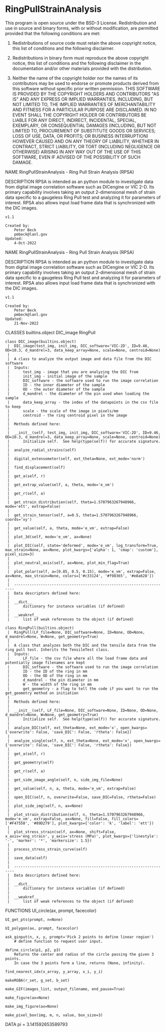 # RingPullStrainAnalysis

This program is open source under the BSD-3 License.
Redistribution and use in source and binary forms, with or without modification, are permitted
provided that the following conditions are met:
1. Redistributions of source code must retain the above copyright notice, this list of conditions and
the following disclaimer.

2. Redistributions in binary form must reproduce the above copyright notice, this list of conditions
and the following disclaimer in the documentation and/or other materials provided with the
distribution.

3. Neither the name of the copyright holder nor the names of its contributors may be used to endorse
or promote products derived from this software without specific prior written permission.
THIS SOFTWARE IS PROVIDED BY THE COPYRIGHT HOLDERS AND CONTRIBUTORS "AS
IS" AND ANY EXPRESS OR IMPLIED WARRANTIES, INCLUDING, BUT NOT LIMITED TO, THE
IMPLIED WARRANTIES OF MERCHANTABILITY AND FITNESS FOR A PARTICULAR
PURPOSE ARE DISCLAIMED. IN NO EVENT SHALL THE COPYRIGHT HOLDER OR
CONTRIBUTORS BE LIABLE FOR ANY DIRECT, INDIRECT, INCIDENTAL, SPECIAL,
EXEMPLARY, OR CONSEQUENTIAL DAMAGES (INCLUDING, BUT NOT LIMITED TO,
PROCUREMENT OF SUBSTITUTE GOODS OR SERVICES; LOSS OF USE, DATA, OR PROFITS;
OR BUSINESS INTERRUPTION) HOWEVER CAUSED AND ON ANY THEORY OF LIABILITY,
WHETHER IN CONTRACT, STRICT LIABILITY, OR TORT (INCLUDING NEGLIGENCE OR
OTHERWISE) ARISING IN ANY WAY OUT OF THE USE OF THIS SOFTWARE, EVEN IF
ADVISED OF THE POSSIBILITY OF SUCH DAMAGE.

NAME
    RingPullStrainAnalysis - Ring Pull Strain Analysis (RPSA)

DESCRIPTION
    RPSA is intended as an python module to investigate data from digital image 
    correlation software such as DICengine or VIC 2-D. Its primary capability
    involves taking an output 2-dimensional mesh of strain data specific to a 
    gaugeless Ring Pull test and analyzing it for parameters of interest. RPSA 
    also allows input load frame data that is synchronized with the DIC images.
    
    v1.1
    
    Created by:
        Peter Beck
        pmbeck@lanl.gov
    Updated:
        4-Oct-2022

NAME
    RingPullStrainAnalysis - Ring Pull Strain Analysis (RPSA)

DESCRIPTION
    RPSA is intended as an python module to investigate data from digital image 
    correlation software such as DICengine or VIC 2-D. Its primary capability
    involves taking an output 2-dimensional mesh of strain data specific to a 
    gaugeless Ring Pull test and analyzing it for parameters of interest. RPSA 
    also allows input load frame data that is synchronized with the DIC images.
    
    v1.1
    
    Created by:
        Peter Beck
        pmbeck@lanl.gov
    Updated:
        21-Nov-2022

CLASSES
    builtins.object
        DIC_image
        RingPull
    
    class DIC_image(builtins.object)
     |  DIC_image(test_img, init_img, DIC_software='VIC-2D', ID=9.46, OD=10.3, d_mandrel=3, data_keep_array=None, scale=None, centroid=None)
     |  
     |  A class to analyze the output image and data file from the DIC software
     |  Inputs:
     |      test_img - image that you are analyzing the DIC from
     |      init_img - initial image of the sample
     |      DIC_software - the software used to run the image correlation
     |      ID - the inner diameter of the sample
     |      OD - the outer diameter of the sample
     |      d_mandrel - the diameter of the pin used when loading the sample
     |      data_keep_array - the index of the datapoints in the csv file to keep
     |      scale - the scale of the image in pixels/mm   
     |      centroid - the ring centroid pixel in the image
     |  
     |  Methods defined here:
     |  
     |  __init__(self, test_img, init_img, DIC_software='VIC-2D', ID=9.46, OD=10.3, d_mandrel=3, data_keep_array=None, scale=None, centroid=None)
     |      Initialize self.  See help(type(self)) for accurate signature.
     |  
     |  analyze_radial_strains(self)
     |  
     |  digital_extensometer(self, ext_theta=None, ext_mode='norm')
     |  
     |  find_displacement(self)
     |  
     |  get_a(self, r)
     |  
     |  get_extrap_value(self, a, theta, mode='e_vm')
     |  
     |  get_r(self, a)
     |  
     |  get_strain_distribution(self, theta=1.5707963267948966, mode='ett', extrap=False)
     |  
     |  get_strain_tensor(self, a=0.5, theta=1.5707963267948966, coords='xy')
     |  
     |  get_value(self, a, theta, mode='e_vm', extrap=False)
     |  
     |  plot_3d(self, mode='e_vm', ax=None)
     |  
     |  plot_DIC(self, state='deformed', mode='e_vm', log_transform=True, max_strain=None, ax=None, plot_kwargs={'alpha': 1, 'cmap': 'custom'}, pixel_size=3)
     |  
     |  plot_neutral_axis(self, ax=None, plot_min_flag=True)
     |  
     |  plot_polar(self, a=[0.85, 0.5, 0.15], mode='e_vm', extrap=False, ax=None, max_strain=None, colors=['#c33124', '#f98365', '#e8a628'])
     |  
     |  ----------------------------------------------------------------------
     |  Data descriptors defined here:
     |  
     |  __dict__
     |      dictionary for instance variables (if defined)
     |  
     |  __weakref__
     |      list of weak references to the object (if defined)
    
    class RingPull(builtins.object)
     |  RingPull(LF_file=None, DIC_software=None, ID=None, OD=None, d_mandrel=None, W=None, get_geometry=True)
     |  
     |  A class that analyzes both the DIC and the tensile data from the ring pull test. Inherits the TensileTest class.
     |  Inputs:
     |      LF_file - the csv file where all the load frame data and potentially image filenames are kept
     |      DIC_software - the software used to run the image correlation
     |      ID - the ID of the ring in mm
     |      OD - the OD of the ring in mm
     |      d_mandrel - the pin diameter in mm
     |      W - the width of the ring in mm
     |      get_geometry - a flag to tell the code if you want to run the get_geometry method on initiation
     |  
     |  Methods defined here:
     |  
     |  __init__(self, LF_file=None, DIC_software=None, ID=None, OD=None, d_mandrel=None, W=None, get_geometry=True)
     |      Initialize self.  See help(type(self)) for accurate signature.
     |  
     |  analyze_DIC(self, ext_theta=None, ext_mode='x', open_kwargs={'overwrite': False, 'save_DIC': False, 'rtheta': False})
     |  
     |  analyze_single(self, n, ext_theta=None, ext_mode='x', open_kwargs={'overwrite': False, 'save_DIC': False, 'rtheta': False})
     |  
     |  get_a(self, r)
     |  
     |  get_geometry(self)
     |  
     |  get_r(self, a)
     |  
     |  get_side_image_angle(self, n, side_img_file=None)
     |  
     |  get_value(self, n, a, theta, mode='e_vm', extrap=False)
     |  
     |  open_DIC(self, n, overwrite=False, save_DIC=False, rtheta=False)
     |  
     |  plot_side_img(self, n, ax=None)
     |  
     |  plot_strain_distribution(self, n, theta=1.5707963267948966, mode='e_vm', extrap=False, ax=None, fill=False, fill_colors=['#F47558', '#89D279'], plot_kwargs={'color': 'k', 'label': 'ett'})
     |  
     |  plot_stress_strain(self, ax=None, shift=False, x_axis='eng_strain', y_axis='stress (MPa)', plot_kwargs={'linestyle': '-', 'marker': '*', 'markersize': 1.5})
     |  
     |  process_stress_strain_curve(self)
     |  
     |  save_data(self)
     |  
     |  ----------------------------------------------------------------------
     |  Data descriptors defined here:
     |  
     |  __dict__
     |      dictionary for instance variables (if defined)
     |  
     |  __weakref__
     |      list of weak references to the object (if defined)

FUNCTIONS
    UI_circle(ax, prompt, facecolor)
    
    UI_get_pts(prompt, n=None)
    
    UI_polygon(ax, prompt, facecolor)
    
    ask_ginput(n, x, y, prompt='Pick 2 points to define linear region')
        # define function to request user input.
    
    define_circle(p1, p2, p3)
        Returns the center and radius of the circle passing the given 3 points.
        In case the 3 points form a line, returns (None, infinity).
    
    find_nearest_idx(x_array, y_array, x_i, y_i)
    
    makeRGBA(r_set, g_set, b_set)
    
    make_GIF(images_list, output_filename, end_pause=True)
    
    make_figure(ax=None)
    
    make_img_figure(ax=None)
    
    make_pixel_box(img, m, n, value, box_size=3)

DATA
    pi = 3.141592653589793


